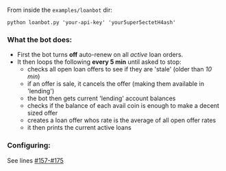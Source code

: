 From inside the `examples/loanbot` dir:

```
python loanbot.py 'your-api-key' 'your5uper5ectetH4ash'
```

### What the bot does:  
* First the bot turns __off__ auto-renew on all _active_ loan orders.  
* It then loops the following __every 5 min__ until asked to stop:  
  - checks all open loan offers to see if they are 'stale' (older than _10 min_)
  - if an offer is sale, it cancels the offer (making them available in 'lending')
  - the bot then gets current 'lending' account balances
  - checks if the balance of each avail coin is enough to make a decent sized offer
  - creates a loan offer whos rate is the average of all open offer rates
  - it then prints the current active loans

### Configuring:
  See lines [#157-#175](https://github.com/s4w3d0ff/python-poloniex/blob/master/examples/loanbot/loanbot.py#L157-#L175)
